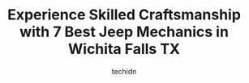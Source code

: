 ---
layout: ampstory
image: https://images.unsplash.com/photo-1586428268816-ca0069c110c5?ixlib=rb-4.0.3&ixid=MnwxMjA3fDB8MHxwaG90by1wYWdlfHx8fGVufDB8fHx8&auto=format&fit=crop&w=640&h=853&q=80
author: techidn
featured: false
description: Searching for the finest Jeep Mechanic in Wichita Falls TX, USA? Look no further than the 7 best Jeep Mechanic in the area, where youll find a team of highly qualified professionals ready t
title: Experience Skilled Craftsmanship with 7 Best Jeep Mechanics in Wichita Falls TX
cover:
   title: Experience Skilled Craftsmanship with 7 Best Jeep Mechanics in Wichita Falls TX
   subtitle: Rickpate
   background: https://images.unsplash.com/photo-1586428268816-ca0069c110c5?ixlib=rb-4.0.3&ixid=MnwxMjA3fDB8MHxwaG90by1wYWdlfHx8fGVufDB8fHx8&auto=format&fit=crop&w=640&h=853&q=80

pages: 
 - layout: thirds
   top: <h1>#1 Billys Auto Repair</h1>
   bottom: "<p>I highly recommend Billys Auto Repair.  They are a business built on integrity and in my opinion they are the best out there!  They are honest, reliable, dependable, eff</p>"
   background: https://www.knot35.com/toplist/wp-content/uploads/2023/06/best-jeep-mechanic-1-in-wichita-falls-tx-1685831334.jpeg
   backgroundblur: true
 - layout: thirds
   top: <h1>#2 Texoma Fleet And Auto Repair</h1>
   bottom: "<p>2814 Kell W Blvd, Wichita Falls, TX 76309, United States</p>"
   background: https://www.knot35.com/toplist/wp-content/uploads/2023/06/best-jeep-mechanic-2-in-wichita-falls-tx-1685831334.jpeg
   cta:
      link: https://www.knot35.com/toplist/experience-skilled-craftsmanship-with-7-best-jeep-mechanics-in-wichita-falls-tx/
      text: Experience Skilled Craftsmanship with 7 Best Jeep Mechanics in Wichita Falls TX
 - layout: thirds
   top: <h1>#3 Cullar Auto & Truck</h1>
   bottom: "<p>1610 E Scott Ave, Wichita Falls, TX 76301, United States</p>"
   background: https://www.knot35.com/toplist/wp-content/uploads/2023/06/best-jeep-mechanic-3-in-wichita-falls-tx-1685831334.jpeg
   cta:
      link: https://www.knot35.com/toplist/experience-skilled-craftsmanship-with-7-best-jeep-mechanics-in-wichita-falls-tx/
      text: Experience Skilled Craftsmanship with 7 Best Jeep Mechanics in Wichita Falls TX
 - layout: thirds
   top: <h1>#4 4 Wheel Performance, LLC.</h1>
   bottom: "<p>3905 Wayne Ave Suite B, Wichita Falls, TX 76308, United States</p>"
   background: https://images.unsplash.com/photo-1534312527009-56c7016453e6?ixlib=rb-4.0.3&ixid=MnwxMjA3fDB8MHxwaG90by1wYWdlfHx8fGVufDB8fHx8&auto=format&fit=crop&w=640&h=853&q=80
   cta:
      link: https://www.knot35.com/toplist/experience-skilled-craftsmanship-with-7-best-jeep-mechanics-in-wichita-falls-tx/
      text: Experience Skilled Craftsmanship with 7 Best Jeep Mechanics in Wichita Falls TX
 - layout: thirds
   top: <h1>#5 Jims Garage</h1>
   bottom: "<p>1300 13th St, Wichita Falls, TX 76301, United States</p>"
   background: https://images.unsplash.com/photo-1527066579998-dbbae57f45ce?ixlib=rb-4.0.3&ixid=MnwxMjA3fDB8MHxwaG90by1wYWdlfHx8fGVufDB8fHx8&auto=format&fit=crop&w=640&h=853&q=80
   cta:
      link: https://www.knot35.com/toplist/experience-skilled-craftsmanship-with-7-best-jeep-mechanics-in-wichita-falls-tx/
      text: Experience Skilled Craftsmanship with 7 Best Jeep Mechanics in Wichita Falls TX
 - layout: thirds
   top: <h1>#6 Auto Clinic</h1>
   bottom: "<p>2609 10th St, Wichita Falls, TX 76309, United States</p>"
   background: https://images.unsplash.com/photo-1564951434112-64d74cc2a2d7?ixlib=rb-4.0.3&ixid=MnwxMjA3fDB8MHxwaG90by1wYWdlfHx8fGVufDB8fHx8&auto=format&fit=crop&w=640&h=853&q=80
   cta:
      link: https://www.knot35.com/toplist/experience-skilled-craftsmanship-with-7-best-jeep-mechanics-in-wichita-falls-tx/
      text: Experience Skilled Craftsmanship with 7 Best Jeep Mechanics in Wichita Falls TX
 - layout: thirds
   top: <h1>#7 Southwest Automotive Wichita Falls</h1>
   bottom: "<p>4714 Kemp Blvd, Wichita Falls, TX 76308, United States</p>"
   background: https://images.unsplash.com/photo-1541356665065-22676f35dd40?ixlib=rb-4.0.3&ixid=MnwxMjA3fDB8MHxwaG90by1wYWdlfHx8fGVufDB8fHx8&auto=format&fit=crop&w=640&h=853&q=80
   cta:
      link: https://www.knot35.com/toplist/experience-skilled-craftsmanship-with-7-best-jeep-mechanics-in-wichita-falls-tx/
      text: Experience Skilled Craftsmanship with 7 Best Jeep Mechanics in Wichita Falls TX
 - layout: thirds
   middle: Continue reading...
   background: https://images.unsplash.com/photo-1518640467707-6811f4a6ab73?ixlib=rb-4.0.3&ixid=MnwxMjA3fDB8MHxwaG90by1wYWdlfHx8fGVufDB8fHx8&auto=format&fit=crop&w=640&h=853&q=80
   cta:
      link: https://www.knot35.com/toplist/experience-skilled-craftsmanship-with-7-best-jeep-mechanics-in-wichita-falls-tx/
      text: Experience Skilled Craftsmanship with 7 Best Jeep Mechanics in Wichita Falls TX
      
---